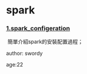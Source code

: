 # spark
### [1.spark_configeration](spark_doc/spark_configeration.md)
  簡單介紹spark的安裝配置過程；
 



author: swordy

age:22
